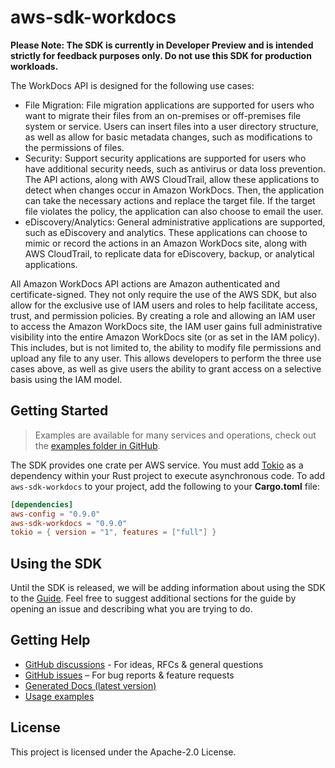 # aws-sdk-workdocs

**Please Note: The SDK is currently in Developer Preview and is intended strictly for
feedback purposes only. Do not use this SDK for production workloads.**

The WorkDocs API is designed for the following use cases:
  - File Migration: File migration applications are supported for users who want to migrate their files from an on-premises or off-premises file system or service. Users can insert files into a user directory structure, as well as allow for basic metadata changes, such as modifications to the permissions of files.
  - Security: Support security applications are supported for users who have additional security needs, such as antivirus or data loss prevention. The API actions, along with AWS CloudTrail, allow these applications to detect when changes occur in Amazon WorkDocs. Then, the application can take the necessary actions and replace the target file. If the target file violates the policy, the application can also choose to email the user.
  - eDiscovery/Analytics: General administrative applications are supported, such as eDiscovery and analytics. These applications can choose to mimic or record the actions in an Amazon WorkDocs site, along with AWS CloudTrail, to replicate data for eDiscovery, backup, or analytical applications.

All Amazon WorkDocs API actions are Amazon authenticated and certificate-signed. They not only require the use of the AWS SDK, but also allow for the exclusive use of IAM users and roles to help facilitate access, trust, and permission policies. By creating a role and allowing an IAM user to access the Amazon WorkDocs site, the IAM user gains full administrative visibility into the entire Amazon WorkDocs site (or as set in the IAM policy). This includes, but is not limited to, the ability to modify file permissions and upload any file to any user. This allows developers to perform the three use cases above, as well as give users the ability to grant access on a selective basis using the IAM model.

## Getting Started

> Examples are available for many services and operations, check out the
> [examples folder in GitHub](https://github.com/awslabs/aws-sdk-rust/tree/main/examples).

The SDK provides one crate per AWS service. You must add [Tokio](https://crates.io/crates/tokio)
as a dependency within your Rust project to execute asynchronous code. To add `aws-sdk-workdocs` to
your project, add the following to your **Cargo.toml** file:

```toml
[dependencies]
aws-config = "0.9.0"
aws-sdk-workdocs = "0.9.0"
tokio = { version = "1", features = ["full"] }
```

## Using the SDK

Until the SDK is released, we will be adding information about using the SDK to the
[Guide](https://github.com/awslabs/aws-sdk-rust/blob/main/Guide.md). Feel free to suggest
additional sections for the guide by opening an issue and describing what you are trying to do.

## Getting Help

* [GitHub discussions](https://github.com/awslabs/aws-sdk-rust/discussions) - For ideas, RFCs & general questions
* [GitHub issues](https://github.com/awslabs/aws-sdk-rust/issues/new/choose) – For bug reports & feature requests
* [Generated Docs (latest version)](https://awslabs.github.io/aws-sdk-rust/)
* [Usage examples](https://github.com/awslabs/aws-sdk-rust/tree/main/examples)

## License

This project is licensed under the Apache-2.0 License.

